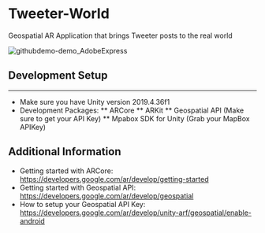 # Tweeter-World

Geospatial AR Application that brings Tweeter posts to the real world

![githubdemo-demo_AdobeExpress](https://user-images.githubusercontent.com/79536486/223291628-288b8ea7-f3fb-4720-8c51-e71994de9e0b.gif)


## Development Setup
***

* Make sure you have Unity version 2019.4.36f1
* Development Packages: 
  ** ARCore
  ** ARKit
  ** Geospatial API (Make sure to get your API Key)
  ** Mpabox SDK for Unity (Grab your MapBox APIKey) 

## Additional Information
 
* Getting started with ARCore:  https://developers.google.com/ar/develop/getting-started
* Getting started with Geospatial API: https://developers.google.com/ar/develop/geospatial
* How to setup your Geospatial API Key: https://developers.google.com/ar/develop/unity-arf/geospatial/enable-android
